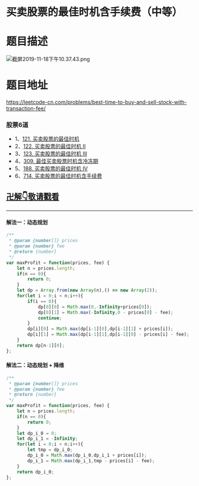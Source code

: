 # 买卖股票的最佳时机含手续费（中等）
# 题目描述
![截屏2019-11-18下午10.37.43.png](https://pic.leetcode-cn.com/15f3a90d50f4ed18894e140744e457c540ed7b2ad3bae7addc323f694035711c-%E6%88%AA%E5%B1%8F2019-11-18%E4%B8%8B%E5%8D%8810.37.43.png)
# 题目地址
<https://leetcode-cn.com/problems/best-time-to-buy-and-sell-stock-with-transaction-fee/>
### 股票6道
+ 1、[121. 买卖股票的最佳时机](https://leetcode-cn.com/problems/best-time-to-buy-and-sell-stock/)
+ 2、[122. 买卖股票的最佳时机 II](https://leetcode-cn.com/problems/best-time-to-buy-and-sell-stock-ii/)
+ 3、[123. 买卖股票的最佳时机 III](https://leetcode-cn.com/problems/best-time-to-buy-and-sell-stock-iii/submissions/)
+ 4、[309. 最佳买卖股票时机含冷冻期](https://leetcode-cn.com/problems/best-time-to-buy-and-sell-stock-with-cooldown/submissions/)
+ 5、[188. 买卖股票的最佳时机 IV](https://leetcode-cn.com/problems/best-time-to-buy-and-sell-stock-iv/submissions/)
+ 6、[714. 买卖股票的最佳时机含手续费](https://leetcode-cn.com/problems/best-time-to-buy-and-sell-stock-with-transaction-fee/submissions/)
## [卍解👇敬请戳看](https://github.com/Alex660/Algorithms-and-data-structures/blob/master/demos/%E8%82%A1%E7%A5%A86%E9%81%93.md)
___
#### 解法一：动态规划
```javascript
/**
 * @param {number[]} prices
 * @param {number} fee
 * @return {number}
 */
var maxProfit = function(prices, fee) {
    let n = prices.length;
    if(n == 0){
        return 0;
    }
    let dp = Array.from(new Array(n),() => new Array(2));
    for(let i = 0;i < n;i++){
        if(i == 0){
            dp[0][0] = Math.max(0,-Infinity+prices[0]);
            dp[0][1] = Math.max(-Infinity,0 - prices[0] - fee);
            continue;
        }
        dp[i][0] = Math.max(dp[i-1][0],dp[i-1][1] + prices[i]);
        dp[i][1] = Math.max(dp[i-1][1],dp[i-1][0] - prices[i] - fee);
    }
    return dp[n-1][0];
};
```
#### 解法二：动态规划 + 降维
```javascript
/**
 * @param {number[]} prices
 * @param {number} fee
 * @return {number}
 */
var maxProfit = function(prices, fee) {
    let n = prices.length;
    if(n == 0){
        return 0;
    }
    let dp_i_0 = 0;
    let dp_i_1 = -Infinity;
    for(let i = 0;i < n;i++){
        let tmp = dp_i_0;
        dp_i_0 = Math.max(dp_i_0,dp_i_1 + prices[i]);
        dp_i_1 = Math.max(dp_i_1,tmp - prices[i] - fee);
    }
    return dp_i_0;
};
```